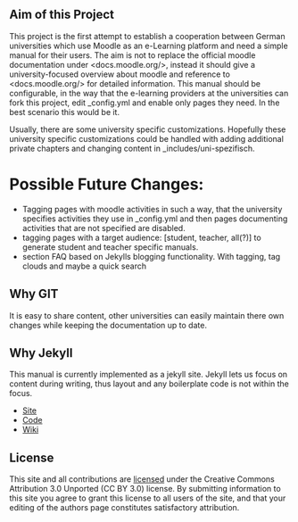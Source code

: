 Aim of this Project
------

This project is the first attempt to establish a cooperation between German universities which use Moodle as an e-Learning platform and need a simple manual for their users.
The aim is not to replace the official moodle documentation under <docs.moodle.org/‎>, instead it should give a university-focused overview about moodle and reference to <docs.moodle.org/> for detailed information.
This manual should be configurable, in the way that the e-learning providers at the universities can fork this project, edit \_config.yml and enable only pages they need.
In the best scenario this would be it. 

Usually, there are some university specific customizations. Hopefully these university specific customizations could be handled with adding additional private chapters and changing content in \_includes/uni-spezifisch.

Possible Future Changes:
======
- Tagging pages with moodle activities in such a way, that the university specifies activities they use in \_config.yml and then pages documenting activities that are not specified are disabled.
- tagging pages with a target audience: [student, teacher, all(?)] to generate student and teacher specific manuals.
- section FAQ based on Jekylls blogging functionality. With tagging, tag clouds and maybe a quick search

Why GIT
------
It is easy to share content, other universities can easily maintain there own changes while keeping the documentation up to date.

Why Jekyll
------

This manual is currently implemented as a jekyll site. Jekyll lets us focus on content during writing, thus layout and any boilerplate code is not within the focus.

* [Site](http://jekyllrb.com/)
* [Code](https://github.com/mojombo/jekyll)
* [Wiki](https://github.com/mojombo/jekyll/wiki)

License
-------

This site and all contributions are [licensed]({{site.url}}/LICENSE-CC-BY) under the Creative Commons Attribution 3.0 Unported (CC BY 3.0) license. By submitting information to this site you agree to grant this license to all users of the site, and that your editing of the authors page constitutes satisfactory attribution.